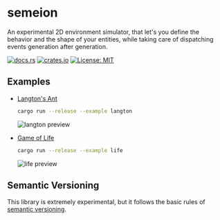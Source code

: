 # semeion

An experimental 2D environment simulator, that let's you define the behavior and
the shape of your entities, while taking care of dispatching events generation
after generation.

[![docs.rs](https://docs.rs/semeion/badge.svg)](https://docs.rs/semeion)
[![crates.io](https://img.shields.io/crates/v/semeion.svg)](https://crates.io/crates/semeion)
[![License: MIT](https://img.shields.io/badge/License-MIT-blue.svg)](LICENSE)


## Examples

 - [Langton's Ant](https://en.wikipedia.org/wiki/Langton%27s_ant)

    ```bash
    cargo run --release --example langton
    ```

    ![langton preview](examples/langton/langton.gif)

 - [Game of Life](https://en.wikipedia.org/wiki/Conway%27s_Game_of_Life)

    ```bash
    cargo run --release --example life
    ```

    ![life preview](examples/life/life.gif)


## Semantic Versioning

This library is extremely experimental, but it follows the basic rules of
[semantic versioning](https://doc.rust-lang.org/cargo/reference/manifest.html#the-version-field).
